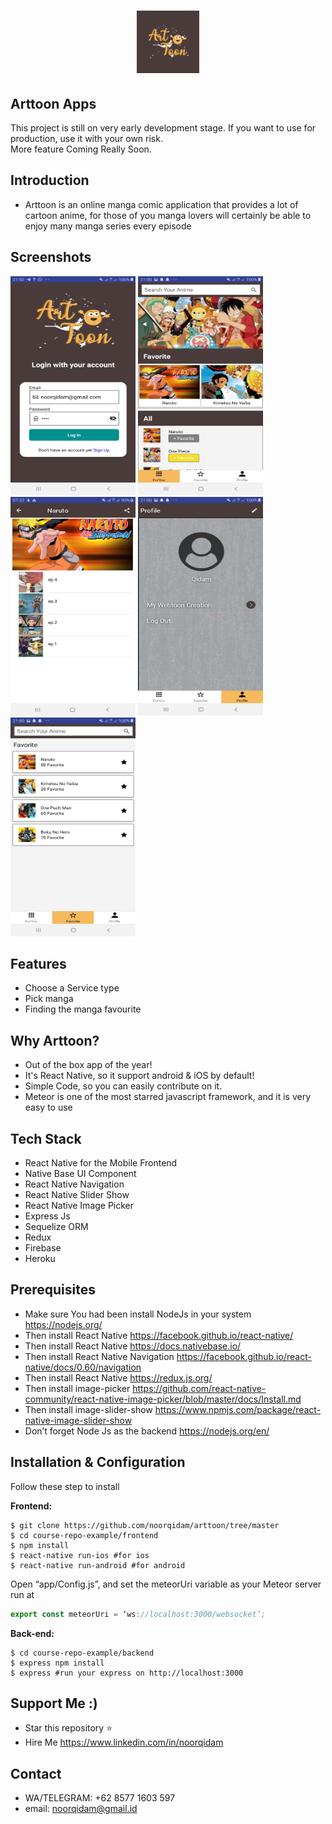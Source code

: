 <h1 align="center">
  <img src="./src/images/loadinglogo.png" width="100"/><br>
</h1>

## Arttoon Apps
This project is still on very early development stage. If you want to use for production, use it with your own risk.
<br>More feature Coming Really Soon.

## Introduction 
- Arttoon is an online manga comic application that provides a lot of cartoon anime, for those of you manga lovers will certainly be able to enjoy many manga series every episode

## Screenshots

<p float="left">
  <img src="./src/images/loginscreen.jpg" width="200" height="350" alt="Login Screen"/>

  <img src="./src/images/foryouscreen.jpg" width="200" height="350" alt="For You Screen"/>

  <img src="./src/images/episodescreen.jpg" width="200" height="350" alt="Detail Webtoon"/>

  <img src="./src/images/profilescreen.jpg" width="200" height="350" alt="Profile Screen"/>

  <img src="./src/images/favoritescreen.jpg" width="200" height="350" alt="Favourite Screen"/>
</p>


## Features
* Choose a Service type
* Pick manga
* Finding the manga favourite

## Why Arttoon?
* Out of the box app of the year!
* It's React Native, so it support android & iOS by default!
* Simple Code, so you can easily contribute on it.
* Meteor is one of the most starred javascript framework, and it is very easy to use

## Tech Stack
* React Native for the Mobile Frontend
* Native Base UI Component
* React Native Navigation
* React Native Slider Show
* React Native Image Picker
* Express Js
* Sequelize ORM
* Redux
* Firebase
* Heroku

## Prerequisites
* Make sure You had been install NodeJs in your system https://nodejs.org/
* Then install React Native https://facebook.github.io/react-native/
* Then install React Native https://docs.nativebase.io/
* Then install React Native Navigation https://facebook.github.io/react-native/docs/0.60/navigation
* Then install React Native https://redux.js.org/
* Then install image-picker https://github.com/react-native-community/react-native-image-picker/blob/master/docs/Install.md
* Then install image-slider-show https://www.npmjs.com/package/react-native-image-slider-show
* Don’t forget Node Js as the backend https://nodejs.org/en/

## Installation & Configuration
Follow these step to install

**Frontend:**
```
$ git clone https://github.com/noorqidam/arttoon/tree/master
$ cd course-repo-example/frontend
$ npm install
$ react-native run-ios #for ios
$ react-native run-android #for android
```
Open “app/Config.js”, and set the meteorUri variable as your Meteor server run at
```javascript
export const meteorUri = ‘ws://localhost:3000/websocket’;
```

**Back-end:**
```
$ cd course-repo-example/backend
$ express npm install
$ express #run your express on http://localhost:3000
```

## Support Me :)
* Star this repository :star:
* Hire Me https://www.linkedin.com/in/noorqidam

## Contact 
* WA/TELEGRAM: +62 8577 1603 597
* email: noorqidam@gmail.id

